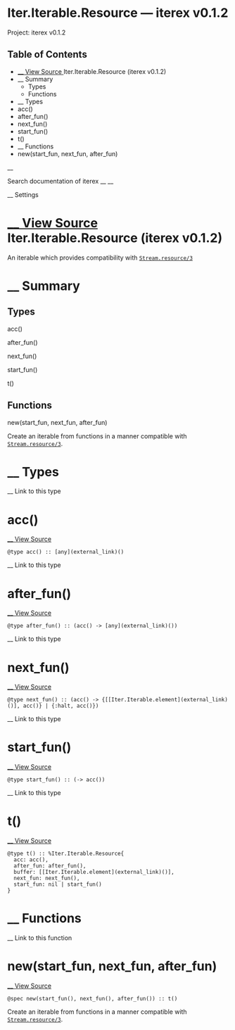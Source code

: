# Iter.Iterable.Resource — iterex v0.1.2

Project: iterex v0.1.2

## Table of Contents

- [ __ View Source ](external_link) Iter.Iterable.Resource (iterex v0.1.2)
- __ Summary
  - Types
  - Functions
- __ Types
- acc()
- after_fun()
- next_fun()
- start_fun()
- t()
- __ Functions
- new(start_fun, next_fun, after_fun)

__

Search documentation of iterex __ __

__ Settings

#  [ __ View Source ](external_link) Iter.Iterable.Resource (iterex v0.1.2)

An iterable which provides compatibility with [`Stream.resource/3`](external_link)

#  __ Summary

##  Types

acc()

after_fun()

next_fun()

start_fun()

t()

##  Functions

new(start_fun, next_fun, after_fun)

Create an iterable from functions in a manner compatible with [`Stream.resource/3`](external_link).

#  __ Types

__ Link to this type

# acc()

[ __ View Source ](external_link)
    
    
    @type acc() :: [any](external_link)()

__ Link to this type

# after_fun()

[ __ View Source ](external_link)
    
    
    @type after_fun() :: (acc() -> [any](external_link)())

__ Link to this type

# next_fun()

[ __ View Source ](external_link)
    
    
    @type next_fun() :: (acc() -> {[[Iter.Iterable.element](external_link)()], acc()} | {:halt, acc()})

__ Link to this type

# start_fun()

[ __ View Source ](external_link)
    
    
    @type start_fun() :: (-> acc())

__ Link to this type

# t()

[ __ View Source ](external_link)
    
    
    @type t() :: %Iter.Iterable.Resource{
      acc: acc(),
      after_fun: after_fun(),
      buffer: [[Iter.Iterable.element](external_link)()],
      next_fun: next_fun(),
      start_fun: nil | start_fun()
    }

#  __ Functions

__ Link to this function

# new(start_fun, next_fun, after_fun)

[ __ View Source ](external_link)
    
    
    @spec new(start_fun(), next_fun(), after_fun()) :: t()

Create an iterable from functions in a manner compatible with [`Stream.resource/3`](external_link).
